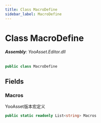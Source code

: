 ```yaml
---
title: Class MacroDefine
sidebar_label: MacroDefine
---
```

# Class MacroDefine


###### **Assembly**: YooAsset.Editor.dll

```csharp title="Declaration"
public class MacroDefine
```
## Fields
### Macros
YooAsset版本宏定义

```csharp title="Declaration"
public static readonly List<string> Macros
```

